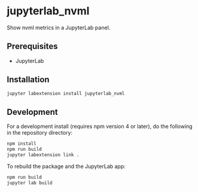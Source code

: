 # jupyterlab_nvml

Show nvml metrics in a JupyterLab panel.


## Prerequisites

* JupyterLab

## Installation

```bash
jupyter labextension install jupyterlab_nvml
```

## Development

For a development install (requires npm version 4 or later), do the following in the repository directory:

```bash
npm install
npm run build
jupyter labextension link .
```

To rebuild the package and the JupyterLab app:

```bash
npm run build
jupyter lab build
```

